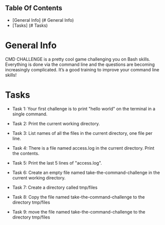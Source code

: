 ## Table Of Contents

* [General Info] (# General Info)
* [Tasks] (# Tasks)

# General Info

CMD CHALLENGE is a pretty cool game challenging you on Bash skills. Everything is done via the command line and the questions are becoming increasingly complicated. It’s a good training to improve your command line skills!

# Tasks
* Task 1: Your first challenge is to print "hello world" on the terminal in a single command.

* Task 2: Print the current working directory.

* Task 3: List names of all the files in the current directory, one file per line. 

* Task 4: There is a file named access.log in the current directory. Print the contents.

* Task 5: Print the last 5 lines of "access.log".  

* Task 6: Create an empty file named take-the-command-challenge in the current working directory.

* Task 7: Create a directory called tmp/files

* Task 8: Copy the file named take-the-command-challenge to the directory tmp/files 

* Task 9: move the file named take-the-command-challenge to the directory tmp/files

